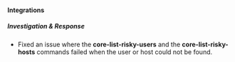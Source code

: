 
#### Integrations

##### Investigation & Response

- Fixed an issue where the **core-list-risky-users** and the **core-list-risky-hosts** commands failed when the user or host could not be found.
